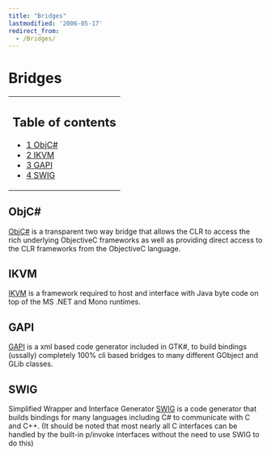 ```yaml
---
title: "Bridges"
lastmodified: '2006-05-17'
redirect_from:
  - /Bridges/
---
```


Bridges
=======

<table>
<col width="100%" />
<tbody>
<tr class="odd">
<td align="left"><h2>Table of contents</h2>
<ul>
<li><a href="#objc">1 ObjC#</a></li>
<li><a href="#ikvm">2 IKVM</a></li>
<li><a href="#gapi">3 GAPI</a></li>
<li><a href="#swig">4 SWIG</a></li>
</ul></td>
</tr>
</tbody>
</table>

ObjC#
-----

[ObjC#](/ObjCSharp) is a transparent two way bridge that allows the CLR to access the rich underlying ObjectiveC frameworks as well as providing direct access to the CLR frameworks from the ObjectiveC language.

IKVM
----

[IKVM](/IKVM) is a framework required to host and interface with Java byte code on top of the MS .NET and Mono runtimes.

GAPI
----

[GAPI](/GAPI) is a xml based code generator included in GTK#, to build bindings (ussally) completely 100% cli based bridges to many different GObject and GLib classes.

SWIG
----

Simplified Wrapper and Interface Generator [SWIG](http://www.swig.org) is a code generator that builds bindings for many languages including C# to communicate with C and C++. (It should be noted that most nearly all C interfaces can be handled by the built-in p/invoke interfaces without the need to use SWIG to do this)
